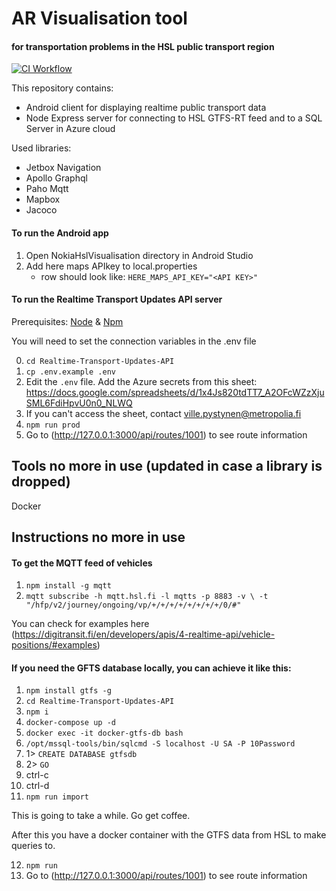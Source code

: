 # AR Visualisation tool
#### for transportation problems in the HSL public transport region

[![CI Workflow](https://github.com/xpyx/nokia-hsl/actions/workflows/android-workflow.yaml/badge.svg)](https://github.com/xpyx/nokia-hsl/actions/workflows/android-workflow.yaml)

This repository contains:

- Android client for displaying realtime public transport data
- Node Express server for connecting to HSL GTFS-RT feed and to a SQL Server in Azure cloud

Used libraries:

- Jetbox Navigation
- Apollo Graphql
- Paho Mqtt
- Mapbox
- Jacoco


#### To run the Android app

1. Open NokiaHslVisualisation directory in Android Studio
2. Add here maps APIkey to local.properties
    - row should look like:
    `HERE_MAPS_API_KEY="<API KEY>"`

#### To run the Realtime Transport Updates API server

Prerequisites: [Node](https://nodejs.org/en/) & [Npm](https://www.npmjs.com/)

You will need to set the connection variables in the .env file

0. `cd Realtime-Transport-Updates-API`
1. `cp .env.example .env`
2. Edit the `.env` file. Add the Azure secrets from this sheet: https://docs.google.com/spreadsheets/d/1x4Js820tdTT7_A2OFcWZzXjuSML6FdiHpvU0n0_NLWQ
3. If you can't access the sheet, contact ville.pystynen@metropolia.fi
4. `npm run prod`
5. Go to (http://127.0.0.1:3000/api/routes/1001) to see route information

## Tools no more in use (updated in case a library is dropped)

Docker

## Instructions no more in use 

#### To get the MQTT feed of vehicles

1. `npm install -g mqtt`
2. `mqtt subscribe -h mqtt.hsl.fi -l mqtts -p 8883 -v \
  -t "/hfp/v2/journey/ongoing/vp/+/+/+/+/+/+/+/+/0/#"`

You can check for examples here (https://digitransit.fi/en/developers/apis/4-realtime-api/vehicle-positions/#examples)

#### If you need the GFTS database locally, you can achieve it like this:

1. `npm install gtfs -g`
2. `cd Realtime-Transport-Updates-API`
3. `npm i` 
4. `docker-compose up -d`
5. `docker exec -it docker-gtfs-db bash`
6. `/opt/mssql-tools/bin/sqlcmd -S localhost -U SA -P 10Password`
7. 1> `CREATE DATABASE gtfsdb`
8. 2> `GO`
9. ctrl-c 
10. ctrl-d
11. `npm run import`

This is going to take a while. Go get coffee.

After this you have a docker container with the GTFS data from HSL to make queries to.

12. `npm run`
13. Go to (http://127.0.0.1:3000/api/routes/1001) to see route information

